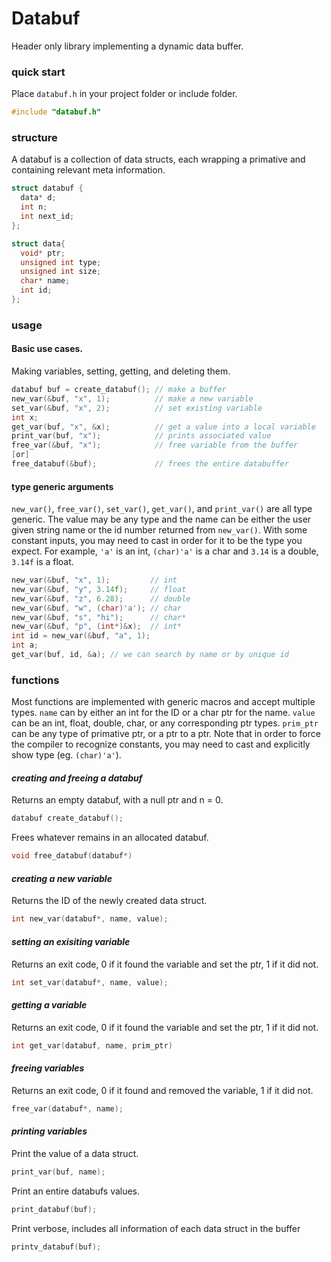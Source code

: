 # **Databuf**
Header only library implementing a dynamic data buffer.

### **quick start**
Place `databuf.h` in your project folder or include folder.
```c
#include "databuf.h"
```

### **structure**
A databuf is a collection of data structs, each wrapping a primative and containing relevant meta information.

```c
struct databuf {
  data* d;
  int n;
  int next_id;
};
```
```c
struct data{
  void* ptr;
  unsigned int type;
  unsigned int size;
  char* name;
  int id;
}; 
```

### **usage**
#### Basic use cases. 
Making variables, setting, getting, and deleting them.
```c
databuf buf = create_databuf(); // make a buffer
new_var(&buf, "x", 1);          // make a new variable
set_var(&buf, "x", 2);          // set existing variable
int x; 
get_var(buf, "x", &x);          // get a value into a local variable
print_var(buf, "x");            // prints associated value
free_var(&buf, "x");            // free variable from the buffer
[or]
free_databuf(&buf);             // frees the entire databuffer
```
#### **type generic arguments**
`new_var()`, `free_var()`, `set_var()`, `get_var()`, and `print_var()` are all type generic. The value may be any type and the name can be either the user given string name or the id number returned from `new_var()`. With some constant inputs, you may need to cast in order for it to be the type you expect. For example, `'a'` is an int, `(char)'a'` is a char and `3.14` is a double, `3.14f` is a float.
```c
new_var(&buf, "x", 1);         // int
new_var(&buf, "y", 3.14f);     // float
new_var(&buf, "z", 6.28);      // double
new_var(&buf, "w", (char)'a'); // char
new_var(&buf, "s", "hi");      // char*
new_var(&buf, "p", (int*)&x);  // int*
int id = new_var(&buf, "a", 1);
int a;
get_var(buf, id, &a); // we can search by name or by unique id
```

### **functions**
Most functions are implemented with generic macros and accept multiple types.
`name` can by either an int for the ID or a char ptr for the name.
`value` can be an int, float, double, char, or any corresponding ptr types. 
`prim_ptr` can be any type of primative ptr, or a ptr to a ptr.
Note that in order to  force the compiler to recognize constants, you may need to cast and explicitly show type (eg. `(char)'a'`).

#### _creating and freeing a databuf_
Returns an empty databuf, with a null ptr and n = 0.
```c
databuf create_databuf();
```
Frees whatever remains in an allocated databuf.
```c
void free_databuf(databuf*)
```

#### _creating a new variable_
Returns the ID of the newly created data struct.
```c
int new_var(databuf*, name, value);
```

#### _setting an exisiting variable_
Returns an exit code, 0 if it found the variable and set the ptr, 1 if it did not.
```c
int set_var(databuf*, name, value);
```

#### _getting a variable_
Returns an exit code, 0 if it found the variable and set the ptr, 1 if it did not.
```c
int get_var(databuf, name, prim_ptr)
```

#### _freeing variables_
Returns an exit code, 0 if it found and removed the variable, 1 if it did not.
```c
free_var(databuf*, name);
```

#### _printing variables_
Print the value of a data struct.
```c
print_var(buf, name); 
```
Print an entire databufs values.
```c
print_databuf(buf);   
```
Print verbose, includes all information of each data struct in the buffer
```c
printv_databuf(buf);  
```
